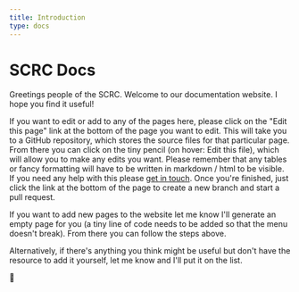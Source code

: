 ```yaml
---
title: Introduction
type: docs
---
```


# SCRC Docs 

Greetings people of the SCRC. Welcome to our documentation website. I hope you find it useful!

If you want to edit or add to any of the pages here, please click on the "Edit this page" link at the bottom of the page you want to edit. This will take you to a GitHub repository, which stores the source files for that particular page. From there you can click on the tiny pencil (on hover: Edit this file), which will allow you to make any edits you want. Please remember that any tables or fancy formatting will have to be written in markdown / html to be visible. If you need any help with this please [get in touch](mailto:sonia.mitchell@glasgow.ac.uk). Once you're finished, just click the link at the bottom of the page to create a new branch and start a pull request.

If you want to add new pages to the website let me know I'll generate an empty page for you (a tiny line of code needs to be added so that the menu doesn't break). From there you can follow the steps above.

Alternatively, if there's anything you think might be useful but don't have the resource to add it yourself, let me know and I'll put it on the list.

:seedling:
